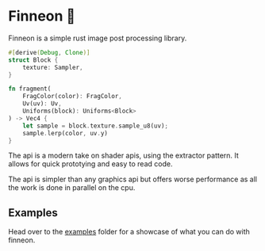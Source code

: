 # Finneon 🐠

Finneon is a simple rust image post processing library.

```rust
#[derive(Debug, Clone)]
struct Block {
    texture: Sampler,
}

fn fragment(
	FragColor(color): FragColor,
	Uv(uv): Uv,
	Uniforms(block): Uniforms<Block>
) -> Vec4 {
    let sample = block.texture.sample_u8(uv);
    sample.lerp(color, uv.y)
}
```

The api is a modern take on shader apis, using the extractor pattern. It allows for quick prototying and easy to read code.

The api is simpler than any graphics api but offers worse performance as all the work is done in parallel on the cpu.

## Examples

Head over to the [examples](/examples/) folder for a showcase of what you can do with finneon.
